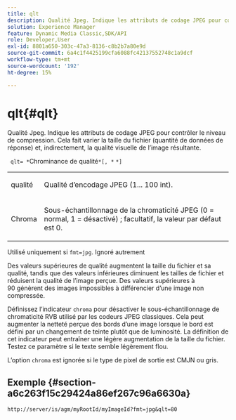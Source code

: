 ```yaml
---
title: qlt
description: Qualité Jpeg. Indique les attributs de codage JPEG pour contrôler le niveau de compression. Cela fait varier la taille du fichier (quantité de données de réponse) et, indirectement, la qualité visuelle de l’image résultante.
solution: Experience Manager
feature: Dynamic Media Classic,SDK/API
role: Developer,User
exl-id: 8801a650-303c-47a3-8136-c8b2b7a80e9d
source-git-commit: 6a4c1f4425199cfa6088fc42137552748c1a9dcf
workflow-type: tm+mt
source-wordcount: '192'
ht-degree: 15%

---
```


# qlt{#qlt}

Qualité Jpeg. Indique les attributs de codage JPEG pour contrôler le niveau de compression. Cela fait varier la taille du fichier (quantité de données de réponse) et, indirectement, la qualité visuelle de l’image résultante.

` qlt= *`Chrominance de qualité`*[, *` `*]`

<table id="simpletable_D080D15922CE4EF4B707282A4D45739A"> 
 <tr class="strow"> 
  <td class="stentry"> <p> <span class="codeph"><span class="varname"> qualité </span> </span> </p> </td> 
  <td class="stentry"> <p>Qualité d’encodage JPEG (1... 100 int). </p> </td> 
 </tr> 
 <tr class="strow"> 
  <td class="stentry"> <p> <span class="codeph"><span class="varname"> Chroma </span> </span> </p> </td> 
  <td class="stentry"> <p>Sous-échantillonnage de la chromaticité JPEG (0 = normal, 1 = désactivé) ; facultatif, la valeur par défaut est 0. </p> </td> 
 </tr> 
</table>

Utilisé uniquement si `fmt=jpg`. Ignoré autrement

Des valeurs supérieures de qualité augmentent la taille du fichier et sa qualité, tandis que des valeurs inférieures diminuent les tailles de fichier et réduisent la qualité de l’image perçue. Des valeurs supérieures à 90 génèrent des images impossibles à différencier d’une image non compressée.

Définissez l’indicateur `chroma` pour désactiver le sous-échantillonnage de chromaticité RVB utilisé par les codeurs JPEG classiques. Cela peut augmenter la netteté perçue des bords d’une image lorsque le bord est défini par un changement de teinte plutôt que de luminosité. La définition de cet indicateur peut entraîner une légère augmentation de la taille du fichier. Testez ce paramètre si le texte semble légèrement flou.

L’option `chroma` est ignorée si le type de pixel de sortie est CMJN ou gris.

## Exemple {#section-a6c263f15c29424a86ef267c96a6630a}

`http://server/is/agm/myRootId/myImageId?fmt=jpg&qlt=80`
